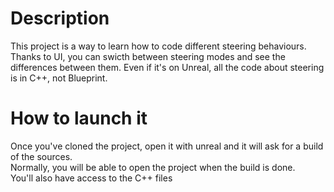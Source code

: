 # Description

This project is a way to learn how to code different steering behaviours.
Thanks to UI, you can swicth between steering modes and see the differences between them.
Even if it's on Unreal, all the code about steering is in C++, not Blueprint.

# How to launch it

Once you've cloned the project, open it with unreal and it will ask for a build of the sources.  
Normally, you will be able to open the project when the build is done.  
You'll also have access to the C++ files  
